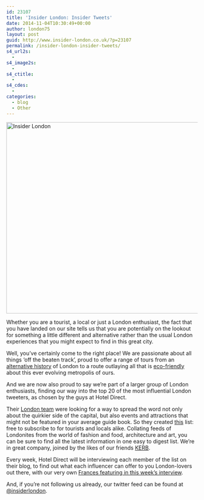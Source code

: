 ```yaml
---
id: 23107
title: 'Insider London: Insider Tweets'
date: 2014-11-04T10:30:49+00:00
author: london75
layout: post
guid: http://www.insider-london.co.uk/?p=23107
permalink: /insider-london-insider-tweets/
s4_url2s:
  - 
s4_image2s:
  - 
s4_ctitle:
  - 
s4_cdes:
  - 
categories:
  - blog
  - Other
---
```

[<img class="aligncenter wp-image-23110 size-full" src="http://www.insider-london.co.uk/wp-content/uploads/2014/10/Insider-London.png" alt="Insider London" width="569" height="504" />](http://www.insider-london.co.uk/wp-content/uploads/2014/10/Insider-London.png)

Whether you are a tourist, a local or just a London enthusiast, the fact that you have landed on our site tells us that you are potentially on the lookout for something a little different and alternative rather than the usual London experiences that you might expect to find in this great city.

Well, you’ve certainly come to the right place! We are passionate about all things ‘off the beaten track’, proud to offer a range of tours from an [alternative history](http://www.insider-london.co.uk/sightseeing-london-walking-tours/) of London to a route outlaying all that is [eco-friendly](http://www.insider-london.co.uk/london-eco-green-sustainable-walking-tour/) about this ever evolving metropolis of ours.

And we are now also proud to say we’re part of a larger group of London enthusiasts, finding our way into the top 20 of the most influential London tweeters, as chosen by the guys at Hotel Direct.

Their [London team](http://www.hoteldirect.co.uk/london/) were looking for a way to spread the word not only about the quirkier side of the capital, but also events and attractions that might not be featured in your average guide book. So they created [this](https://twitter.com/hoteldirect/lists/hotel-direct-s-ldn-guide) list: free to subscribe to for tourists and locals alike. Collating feeds of Londonites from the world of fashion and food, architecture and art, you can be sure to find all the latest information in one easy to digest list. We&#8217;re in great company, joined by the likes of our friends <a href="http://www.insider-london.co.uk/2014/06/30/petra-barran-kerb-interview/" target="_blank">KERB</a>.

Every week, Hotel Direct will be interviewing each member of the list on their blog, to find out what each influencer can offer to you London-lovers out there, with our very own [Frances featuring in this week’s interview](http://events.hoteldirect.co.uk/twitter-guide/insider-london/).

And, if you&#8217;re not following us already, our twitter feed can be found at <a href="twitter.com/insiderlondon" target="_blank">@insiderlondon</a>.